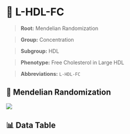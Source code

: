 # 🧪 L-HDL-FC

> **Root:** Mendelian Randomization

> **Group:** Concentration  

> **Subgroup:** HDL

> **Phenotype:** Free Cholesterol in Large HDL  

> **Abbreviations:** `L-HDL-FC`

## 🧬 Mendelian Randomization  

<img src="/MR/Figures/Inverse/LhengxianHDLhengxianFC.png"/>


## 📊 Data Table


<CsvTableMRI src="/public/MR/Data/Inverse/LhengxianHDLhengxianFC.csv"/>
